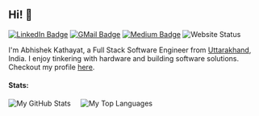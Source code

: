 ## Hi! 👋

[![LinkedIn Badge](https://img.shields.io/badge/LinkedIn-0077B5?style=for-the-badge&logo=linkedin&logoColor=white)](https://www.linkedin.com/in/abhishek-kathayat/)
[![GMail Badge](https://img.shields.io/badge/Gmail-D14836?style=for-the-badge&logo=gmail&logoColor=white)](mailto:abhishekkathayat25@gmail.com)
[![Medium Badge](https://img.shields.io/badge/Medium-12100E?style=for-the-badge&logo=Medium&logoColor=white)](https://medium.com/@abhishekkathayat)
![Website Status](https://img.shields.io/website?down_color=red&down_message=down&up_color=brightgreen&up_message=up&url=https%3A%2F%2Fabhishek-kathayat.vercel.app%2F&style=for-the-badge)

I'm Abhishek Kathayat, a Full Stack Software Engineer from [Uttarakhand](https://www.google.com/maps/@30.066753,79.0193,7z), India. I enjoy tinkering with hardware and building software solutions. <br/>
Checkout my profile [here](https://abhishek-kathayat.vercel.app).

#### Stats:
![My GitHub Stats](https://github-readme-stats.vercel.app/api?username=abhishekkathayat&show_icons=true&theme=github_dark&rank_icon=github&hide=contribs&show=prs_merged,prs_merged_percentage) &nbsp; &nbsp;
![My Top Languages](https://github-readme-stats.vercel.app/api/top-langs/?username=abhishekkathayat&layout=donut&theme=github_dark&langs_count=5)
